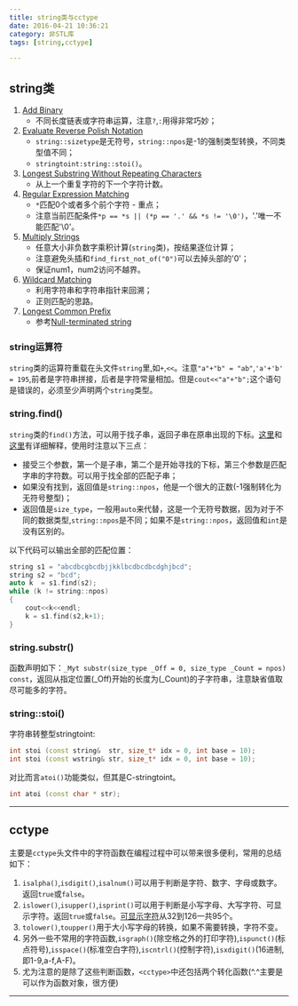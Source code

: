 ```yaml
---
title: string类与cctype
date: 2016-04-21 10:36:21
category: 非STL库
tags: [string,cctype]

---
```


## string类

1. [Add Binary](https://github.com/applefishsky009/LeetCode/blob/master/67%20-%20Add%20Binary/67%20-%20Add%20Binary.cpp)
	+ 不同长度链表或字符串运算，注意`?`,`:`用得非常巧妙；
2. [Evaluate Reverse Polish Notation](https://github.com/applefishsky009/LeetCode/blob/master/150%20-%20Evaluate%20Reverse%20Polish%20Notation/150%20-%20Evaluate%20Reverse%20Polish%20Notation.cpp)
	+ `string::sizetype`是无符号，`string::npos`是-1的强制类型转换，不同类型值不同；
	+ `stringtoint:string::stoi()`。
3. [Longest Substring Without Repeating Characters](https://github.com/applefishsky009/LeetCode/blob/master/3%20-%20Longest%20Substring%20Without%20Repeating%20Characters/3%20-%20Longest%20Substring%20Without%20Repeating%20Characters.cpp)
	+ 从上一个重复字符的下一个字符计数。
4. [Regular Expression Matching](https://github.com/applefishsky009/LeetCode/blob/master/10%20-%20Regular%20Expression%20Matching/10%20-%20Regular%20Expression%20Matching.cpp)
	+ `*`匹配0个或者多个前个字符 - 重点；
	+ 注意当前匹配条件`*p == *s || (*p == '.' && *s != '\0')`，'.'唯一不能匹配'\0'。
5. [Multiply Strings](https://github.com/applefishsky009/LeetCode/blob/master/43%20-%20Multiply%20Strings/43%20-%20Multiply%20Strings.cpp)
	+ 任意大小非负数字乘积计算(`string`类)，按结果逐位计算；
	+ 注意避免头插和`find_first_not_of("0")`可以去掉头部的'0'；
	+ 保证num1，num2访问不越界。
6. [Wildcard Matching](https://github.com/applefishsky009/LeetCode/blob/master/44%20-%20Wildcard%20Matching/44%20-%20Wildcard%20Matching.cpp)
	+ 利用字符串和字符串指针来回溯；
	+ 正则匹配的思路。
7. [Longest Common Prefix](https://github.com/applefishsky009/LeetCode/blob/master/14%20-%20Longest%20Common%20Prefix/14%20-%20Longest%20Common%20Prefix.cpp)
	+ 参考[Null-terminated string](https://en.wikipedia.org/wiki/Null-terminated_string)

### string运算符
`string`类的运算符重载在头文件`string`里,如`+`,`<<`。注意`"a"+"b" = "ab"`,`'a'+'b' = 195`,前者是字符串拼接，后者是字符常量相加。但是`cout<<"a"+"b";`这个语句是错误的，必须至少声明两个`string`类型。

### string.find()
`string`类的`find()`方法，可以用于找子串，返回子串在原串出现的下标。[这里](http://www.cnblogs.com/web100/archive/2012/12/02/cpp-string-find-npos.html)和[这里](http://www.cplusplus.com/reference/string/string/find/)有详细解释，使用时注意以下三点：
+ 接受三个参数，第一个是子串，第二个是开始寻找的下标，第三个参数是匹配字串的字符数。可以用于找全部的匹配子串；
+ 如果没有找到，返回值是`string::npos`，他是一个很大的正数(-1强制转化为无符号整型)；
+ 返回值是`size_type`，一般用`auto`来代替，这是一个无符号数据，因为对于不同的数据类型,`string::npos`是不同；如果不是`string::npos`，返回值和`int`是没有区别的。

以下代码可以输出全部的匹配位置：
```C++
string s1 = "abcdbcgbcdbjjkklbcdbcdbcdghjbcd";
string s2 = "bcd";
auto k  = s1.find(s2);
while (k != string::npos)
{
	cout<<k<<endl;
	k = s1.find(s2,k+1);	
}
```

### string.substr()
函数声明如下：`_Myt substr(size_type _Off = 0, size_type _Count = npos) const`，返回从指定位置(_Off)开始的长度为(_Count)的子字符串，注意缺省值取尽可能多的字符。


### string::stoi()
字符串转整型stringtoint:
```C++
int stoi (const string&  str, size_t* idx = 0, int base = 10);
int stoi (const wstring& str, size_t* idx = 0, int base = 10);
```
对比而言`atoi()`功能类似，但其是C-stringtoint。
```C++
int atoi (const char * str);
```

---

## cctype

主要是`cctype`头文件中的字符函数在编程过程中可以带来很多便利，常用的总结如下：
1. `isalpha()`,`isdigit()`,`isalnum()`可以用于判断是字符、数字、字母或数字。返回`true`或`false`。
2. `islower()`,`isupper()`,`isprint()`可以用于判断是小写字母、大写字符、可显示字符。返回`true`或`false`。[可显示字符](https://zh.wikipedia.org/wiki/ASCII#.E5.8F.AF.E6.98.BE.E7.A4.BA.E5.AD.97.E7.AC.A6)从32到126一共95个。
3. `tolower()`,`toupper()`用于大小写字母的转换，如果不需要转换，字符不变。
4. 另外一些不常用的字符函数,`isgraph()`(除空格之外的打印字符),`ispunct()`(标点符号),`isspace()`(标准空白字符),`iscntrl()`(控制字符),`isxdigit()`(16进制,即1-9,a-f,A-F)。
5. 尤为注意的是除了这些判断函数，`<cctype>`中还包括两个转化函数(^.^主要是可以作为函数对象，很方便)

---